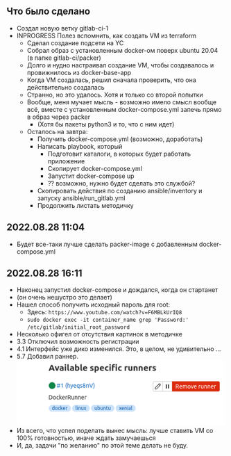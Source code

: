 ## Что было сделано

 * Создал новую ветку gitlab-ci-1
 * INPROGRESS Полез вспомнить, как создать VM из terraform
   * Сделал создание подсети на YC
   * Собрал образ с установленным docker-ом поверх ubuntu 20.04 (в папке gitlab-ci/packer)
   * Долго и нудно настраивал создание VM, чтобы создавалось и провижнилось из docker-base-app
   * Когда VM создалась, решил сначала проверить, что она действительно создалась
   * Странно, но это удалось. Хотя и только со второй попытки
   * Вообще, меня мучает мысль - возможно имело смысл вообще всё, вместе с установленным docker-compose.yml запечь прямо в образ через packer
     * (Хотя бы пакеты python3 и то, что с ним идет)
   * Осталось на завтра:
     * Получить docker-compose.yml (возможно, доработать)
     * Написать playbook, который
       * Подготовит каталоги, в которых будет работать приложение
       * Скопирует docker-compose.yml
       * Запустит docker-compose up
       * ?? возможно, нужно будет сделать это службой?
     * Скопировать действия по созданию ansible/inventory и запуску ansible/run_gitlab.yml
     * Продолжить листать методичку

## 2022.08.28 11:04
 * Будет все-таки лучше сделать packer-image с добавленным docker-compose.yml

## 2022.08.28 16:11
 * Наконец запустил docker-compose и дождался, когда он стартанет
 * (он очень нешустро это делает)
 * Нашел способ получить исходный пароль для root:
   * Здесь: `https://www.youtube.com/watch?v=F6MBLkUrIQ8`
   * `sudo docker exec -it container_name grep 'Password:' /etc/gitlab/initial_root_password`
 * Несколько офигел от отсутствия картинок в методичке
 * 3.3 Отключил возможность регистрации
 * 4.1 Интерфейс уже дико изменился. Это, в целом, не удивительно
 ...
 * 5.7 Добавил раннер. ![Картинка](../gitlab-ci/assets/registered-runners.png)
 * Из всего, что успел поделать вынес мысль: лучше ставить VM со 100% готовностью, иначе ждать замучаешься
 * И, да, задачи "по желанию" по этой теме делать не буду.
